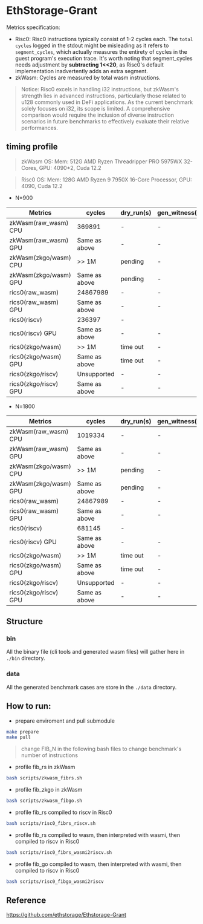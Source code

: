 # EthStorage-Grant
Metrics specification:
- Risc0: Risc0 instructions typically consist of 1-2 cycles each. The `total cycles` logged in the stdout might be misleading as it refers to `segment_cycles`, which actually measures the entirety of cycles in the guest program's execution trace. It's worth noting that segment_cycles needs adjustment by **subtracting 1<<20**, as Risc0's default implementation inadvertently adds an extra segment.
- zkWasm: Cycles are measured by total wasm instructions.

> Notice: Risc0 excels in handling i32 instructions, but zkWasm's strength lies in advanced instructions, particularly those related to u128 commonly used in DeFi applications. As the current benchmark solely focuses on i32, its scope is limited. A comprehensive comparison would require the inclusion of diverse instruction scenarios in future benchmarks to effectively evaluate their relative performances.

## timing profile
> zkWasm OS: Mem: 512G	 AMD Ryzen Threadripper PRO 5975WX 32-Cores, GPU: 4090*2, Cuda 12.2

> Risc0  OS: Mem: 128G	 AMD Ryzen 9 7950X 16-Core Processor,	GPU: 4090, Cuda 12.2

* N=900

| Metrics              | cycles           | dry_run(s) | gen_witness(s) | gen_proof(s) | e2e(s)       | 
|----------------------|------------------|------------|----------------|--------------|--------------|
| zkWasm(raw_wasm) CPU | 369891           | -          | -              | 362          |              | 
| zkWasm(raw_wasm) GPU | Same as above    | -          | -              | 31.3         | -            | 
| zkWasm(zkgo/wasm) CPU| >> 1M            | pending    | -              | -            | -            | 
| zkWasm(zkgo/wasm) GPU| Same as above    | pending    | -              | -            | -            | 
| rics0(raw_wasm)      | 24867989         | -          | -              | -            |              | 
| rics0(raw_wasm) GPU  | Same as above    | -          | -              |              |              |
| rics0(riscv)         | 236397           | -          |                | 22.0         |              | 
| rics0(riscv) GPU     | Same as above    | -          | -              | 6.0          |              | 
| rics0(zkgo/wasm)     | >> 1M            | time out   | -              |              |              | 
| rics0(zkgo/wasm) GPU | Same as above    | time out   | -              |              |              | 
| rics0(zkgo/riscv)    | Unsupported      | -          | -              |              |              | 
| rics0(zkgo/riscv) GPU| Same as above    | -          | -              |              |              | 

* N=1800

| Metrics              | cycles           | dry_run(s) | gen_witness(s) | gen_proof(s) | e2e(s)       | 
|----------------------|------------------|------------|----------------|--------------|--------------|
| zkWasm(raw_wasm) CPU | 1019334          | -          | -              | >> 60        |              | 
| zkWasm(raw_wasm) GPU | Same as above    | -          | -              | 38.2         | -            | 
| zkWasm(zkgo/wasm) CPU| >> 1M            | pending    | -              | -            | -            | 
| zkWasm(zkgo/wasm) GPU| Same as above    | pending    | -              | -            | -            | 
| rics0(raw_wasm)      | 24867989         | -          | -              | _            |              | 
| rics0(raw_wasm) GPU  | Same as above    | -          | -              |              |              |
| rics0(riscv)         | 681145           | -          |                | 80.7         |              | 
| rics0(riscv) GPU     | Same as above    | -          | -              | 12.0         |              | 
| rics0(zkgo/wasm)     | >> 1M            | time out   | -              |              |              | 
| rics0(zkgo/wasm) GPU | Same as above    | time out   | -              |              |              | 
| rics0(zkgo/riscv)    | Unsupported      | -          | -              |              |              | 
| rics0(zkgo/riscv) GPU| Same as above    | -          | -              |              |              | 

## Structure

### bin
All the binary file (cli tools and generated wasm files) will gather here in `./bin` directory.

### data
All the generated benchmark cases are store in the `./data` directory.


## How to run:
* prepare enviroment and pull submodule
```bash
make prepare
make pull
```
> change FIB_N in the following bash files to change benchmark's number of instructions

* profile fib_rs in zkWasm 
```bash
bash scripts/zkwasm_fibrs.sh
```

* profile fib_zkgo in zkWasm 
```bash
bash scripts/zkwasm_fibgo.sh
```

* profile fib_rs compiled to riscv in Risc0 
```bash
bash scripts/risc0_fibrs_riscv.sh
```

* profile fib_rs compiled to wasm, then interpreted with wasmi, then compiled to riscv in Risc0 
```bash
bash scripts/risc0_fibrs_wasmi2riscv.sh
```

* profile fib_go compiled to wasm, then interpreted with wasmi, then compiled to riscv in Risc0 
```bash
bash scripts/risc0_fibgo_wasmi2riscv
```


## Reference
https://github.com/ethstorage/Ethstorage-Grant
